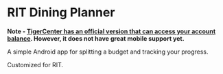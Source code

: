 # RIT Dining Planner

__Note - [TigerCenter has an official version that can access your account balance](https://tigercenter.rit.edu/tigerCenterHome/auth#/diningbalances). However, it does not have great mobile support yet.__

A simple Android app for splitting a budget and tracking your progress.

Customized for RIT.
